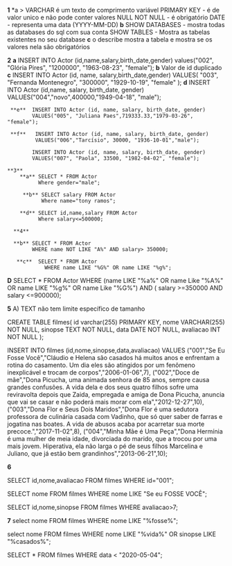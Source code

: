 **1**
    *a > VARCHAR é um texto de comprimento variável
        PRIMARY KEY - é de valor unico e não pode conter valores NULL
        NOT NULL - é obrigatório
        DATE - representa uma data (YYYY-MM-DD)
    **b** SHOW DATABASES - mostra todas as databases do sql com sua conta
            SHOW TABLES - Mostra as tabelas existentes no seu database
     **c** o describe mostra a tabela e mostra se os valores nela são obrigatórios

**2**
    **a** INSERT INTO Actor (id,name,salary,birth_date,gender)
          values("002", "Glória Pires", "1200000", "1963-08-23", "female");
    **b** Valor de id duplicado 
    **c**   INSERT INTO Actor (id, name, salary,birth_date,gender)
            VALUES(
            "003", 
            "Fernanda Montenegro",
            "300000", 
            "1929-10-19", 
            "female"
);
    **d**  INSERT INTO Actor (id,name, salary, birth_date, gender)
           VALUES("004","novo",400000,"1949-04-18", "male");

     **e**  INSERT INTO Actor (id, name, salary, birth_date, gender)
            VALUES("005", "Juliana Paes",719333.33,"1979-03-26", "female");

     **f**   INSERT INTO Actor (id, name, salary, birth_date, gender)
             VALUES("006","Tarcísio", 30000, "1936-10-01","male");

            INSERT INTO Actor (id, name, salary, birth_date, gender)
            VALUES("007", "Paola", 33500, "1982-04-02", "female");

    **3**
        **a** SELECT * FROM Actor
              Where gender="male";

         **b** SELECT salary FROM Actor
               Where name="tony ramos";

        **d** SELECT id,name,salary FROM Actor
              Where salary<=500000;

      **4**

      **b** SELECT * FROM Actor
            WHERE name NOT LIKE "A%" AND salary> 350000;

       **c**  SELECT * FROM Actor
                WHERE name LIKE "%G%" OR name LIKE "%g%";
 **D** 
SELECT * FROM Actor
WHERE (name LIKE "%a%" OR name Like "%A%" OR name LIKE "%g%" OR name Like "%G%") AND ( salary >=350000 AND salary <=900000); 

 **5**  A) TEXT não tem limite específico de tamanho

 CREATE TABLE filmes(
id varchar(255) PRIMARY KEY, 
nome VARCHAR(255) NOT NULL, 
sinopse TEXT NOT NULL, 
data DATE NOT NULL, 
avaliacao INT NOT NULL
);

INSERT INTO filmes (id,nome,sinopse,data,avaliacao)
VALUES ("001","Se Eu Fosse Você","Cláudio e Helena são casados há muitos anos e enfrentam a rotina do casamento. Um dia eles são atingidos por um fenômeno inexplicável e trocam de corpos","2006-01-06",7),
("002","Doce de mãe","Dona Picucha, uma animada senhora de 85 anos, sempre causa grandes confusões. A vida dela e dos seus quatro filhos sofre uma reviravolta depois que Zaida, empregada e amiga de Dona Picucha, anuncia que vai se casar e não poderá mais morar com ela","2012-12-27",10),
("003","Dona Flor e Seus Dois Maridos","Dona Flor é uma sedutora professora de culinária casada com Vadinho, que só quer saber de farras e jogatina nas boates. A vida de abusos acaba por acarretar sua morte precoce.","2017-11-02",8),
("004","Minha Mãe é Uma Peça","Dona Hermínia é uma mulher de meia idade, divorciada do marido, que a trocou por uma mais jovem. Hiperativa, ela não larga o pé de seus filhos Marcelina e Juliano, que já estão bem grandinhos","2013-06-21",10);
 
 **6**

 SELECT id,nome,avaliacao FROM filmes
WHERE id="001";

SELECT nome FROM filmes
WHERE nome LIKE "Se eu FOSSE VOCÊ";

SELECT id,nome,sinopse FROM filmes
WHERE avaliacao>7;

**7**
select nome FROM filmes
WHERE nome LIKE "%fosse%";

select nome FROM filmes
WHERE nome LIKE "%vida%" OR sinopse LIKE "%casados%";

SELECT * FROM filmes
WHERE data < "2020-05-04";